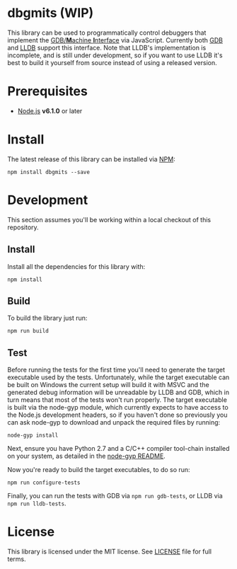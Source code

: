 # dbgmits (WIP)

This library can be used to programmatically control debuggers that implement the
[GDB/**M**achine **I**nterface](https://sourceware.org/gdb/onlinedocs/gdb/GDB_002fMI.html#GDB_002fMI)
via JavaScript. Currently both [GDB](https://www.gnu.org/s/gdb/) and [LLDB](http://lldb.llvm.org/)
support this interface. Note that LLDB's implementation is incomplete, and is still
under development, so if you want to use LLDB it's best to build it yourself from
source instead of using a released version.


# Prerequisites

- [Node.js](https://nodejs.org/) **v6.1.0** or later


# Install

The latest release of this library can be installed via [NPM](https://www.npmjs.com/package/dbgmits):
```
npm install dbgmits --save
```


# Development

This section assumes you'll be working within a local checkout of this repository.


## Install

Install all the dependencies for this library with:

```
npm install
```


## Build

To build the library just run:

```
npm run build
```

## Test

Before running the tests for the first time you'll need to generate the target executable used by
the tests. Unfortunately, while the target executable can be built on Windows the current setup will
build it with MSVC and the generated debug information will be unreadable by LLDB and GDB, which
in turn means that most of the tests won't run properly. The target executable is built via the
node-gyp module, which currently expects to have access to the Node.js development headers, so if
you haven't done so previously you can ask node-gyp to download and unpack the required files by running:

```
node-gyp install
```

Next, ensure you have Python 2.7 and a C/C++ compiler tool-chain installed on your system,
as detailed in the [node-gyp README](https://github.com/TooTallNate/node-gyp#installation).

Now you're ready to build the target executables, to do so run:
```
npm run configure-tests
```

Finally, you can run the tests with GDB via `npm run gdb-tests`, or LLDB via `npm run lldb-tests`.


# License

This library is licensed under the MIT license. See [LICENSE](LICENSE) file for full terms.
